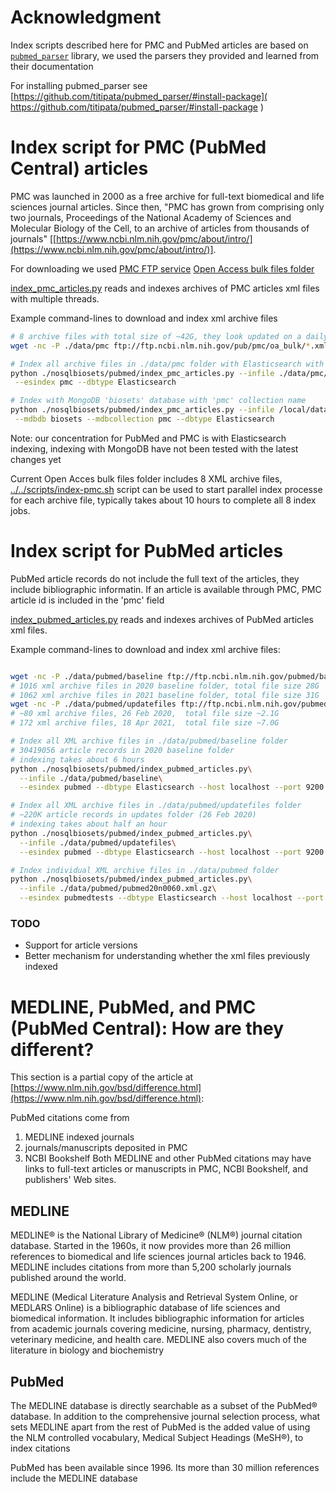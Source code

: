 
# Acknowledgment

Index scripts described here for PMC and PubMed articles are based on
[`pubmed_parser`](https://github.com/titipata/pubmed_parser/) library,
we used the parsers they provided and learned from their documentation

For installing pubmed_parser see
[https://github.com/titipata/pubmed_parser/#install-package](
https://github.com/titipata/pubmed_parser/#install-package
)

# Index script for PMC (PubMed Central) articles

PMC was launched in 2000 as a free archive for full-text biomedical and life sciences
journal articles.
Since then, "PMC has grown from comprising only two journals,
 Proceedings of the National Academy of Sciences
 and Molecular Biology of the Cell,
 to an archive of articles from thousands of journals"
[[https://www.ncbi.nlm.nih.gov/pmc/about/intro/](https://www.ncbi.nlm.nih.gov/pmc/about/intro/)].

For downloading we used [PMC FTP service](https://www.ncbi.nlm.nih.gov/pmc/tools/ftp/)
[Open Access bulk files folder](ftp://ftp.ncbi.nlm.nih.gov/pub/pmc/oa_bulk)

[index_pmc_articles.py](index_pmc_articles.py) reads and indexes archives
of PMC articles xml files with multiple threads.

Example command-lines to download and index xml archive files

```bash
# 8 archive files with total size of ~42G, they look updated on a daily basis
wget -nc -P ./data/pmc ftp://ftp.ncbi.nlm.nih.gov/pub/pmc/oa_bulk/*.xml.tar.gz

# Index all archive files in ./data/pmc folder with Elasticsearch with 'pmc' index name
python ./nosqlbiosets/pubmed/index_pmc_articles.py --infile ./data/pmc/\
 --esindex pmc --dbtype Elasticsearch

# Index with MongoDB 'biosets' database with 'pmc' collection name
python ./nosqlbiosets/pubmed/index_pmc_articles.py --infile /local/data/pmc/data/\
 --mdbdb biosets --mdbcollection pmc --dbtype Elasticsearch
```

Note: our concentration for PubMed and PMC is with Elasticsearch indexing,
indexing with MongoDB have not been tested with the latest changes yet

Current Open Acces bulk files folder includes 8 XML archive files,
 [../../scripts/index-pmc.sh](../../scripts/index-pmc.sh) script can be used to start
 parallel index processe for each archive file,
 typically takes about 10 hours to complete all 8 index jobs.  

# Index script for PubMed articles

PubMed article records do not include the full text of the articles, they include
bibliographic informatin.
If an article is available through PMC, PMC article id is included in the 'pmc' field

[index_pubmed_articles.py](index_pubmed_articles.py) reads and indexes archives
of PubMed articles xml files.

Example command-lines to download and index xml archive files:

```bash

wget -nc -P ./data/pubmed/baseline ftp://ftp.ncbi.nlm.nih.gov/pubmed/baseline/*.xml.gz
# 1016 xml archive files in 2020 baseline folder, total file size 28G
# 1062 xml archive files in 2021 baseline folder, total file size 31G
wget -nc -P ./data/pubmed/updatefiles ftp://ftp.ncbi.nlm.nih.gov/pubmed/updatefiles/*.xml.gz
# ~80 xml archive files, 26 Feb 2020,  total file size ~2.1G
# 172 xml archive files, 18 Apr 2021,  total file size ~7.0G

# Index all XML archive files in ./data/pubmed/baseline folder
# 30419056 article records in 2020 baseline folder
# indexing takes about 6 hours
python ./nosqlbiosets/pubmed/index_pubmed_articles.py\
  --infile ./data/pubmed/baseline\
  --esindex pubmed --dbtype Elasticsearch --host localhost --port 9200

# Index all XML archive files in ./data/pubmed/updatefiles folder
# ~220K article records in updates folder (26 Feb 2020)
# indexing takes about half an hour
python ./nosqlbiosets/pubmed/index_pubmed_articles.py\
  --infile ./data/pubmed/updatefiles\
  --esindex pubmed --dbtype Elasticsearch --host localhost --port 9200

# Index individual XML archive files in ./data/pubmed folder
python ./nosqlbiosets/pubmed/index_pubmed_articles.py\
  --infile ./data/pubmed/pubmed20n0060.xml.gz\
  --esindex pubmedtests --dbtype Elasticsearch --host localhost --port 9200
```
### TODO
- Support for article versions
- Better mechanism for understanding whether the xml files previously indexed

# MEDLINE, PubMed, and PMC (PubMed Central): How are they different?

This section is a partial copy of the article at
[https://www.nlm.nih.gov/bsd/difference.html](https://www.nlm.nih.gov/bsd/difference.html):

PubMed citations come from

 1) MEDLINE indexed journals
 2) journals/manuscripts deposited in PMC
 3) NCBI Bookshelf
Both MEDLINE and other PubMed citations may have links to full-text articles
or manuscripts in PMC, NCBI Bookshelf, and publishers' Web sites.

## MEDLINE

MEDLINE® is the National Library of Medicine® (NLM®) journal citation database.
Started in the 1960s, it now provides more than 26 million references
to biomedical and life sciences journal articles back to 1946.
MEDLINE includes citations from more than 5,200 scholarly journals
published around the world.

MEDLINE (Medical Literature Analysis and Retrieval System Online, or MEDLARS Online)
is a bibliographic database of life sciences and biomedical information.
It includes bibliographic information for articles from academic journals
covering medicine, nursing, pharmacy, dentistry, veterinary medicine, and health care.
MEDLINE also covers much of the literature in biology and biochemistry

## PubMed

The MEDLINE database is directly searchable as a subset of the PubMed® database.
In addition to the comprehensive journal selection process,
what sets MEDLINE apart from the rest of PubMed
is the added value of using the NLM controlled vocabulary,
Medical Subject Headings (MeSH®), to index citations

PubMed has been available since 1996.
Its more than 30 million references include the MEDLINE database
